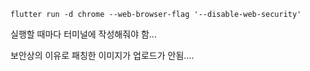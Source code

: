 
```
flutter run -d chrome --web-browser-flag '--disable-web-security'
```

실행할 때마다 터미널에 작성해줘야 함...

보안상의 이유로 패칭한 이미지가 업로드가 안됨....
